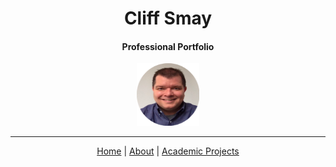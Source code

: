 <h1 align="center">Cliff Smay</h1>
<h4 align="center">Professional Portfolio</h4>
<p align="center">
  <img width="100" height="100" src="Picture1.png"> 
</p>
<hr>
<p align="center">
  <a href="https://cliffsmay.github.io/index.html">Home</a> |
  <a href="https://cliffsmay.github.io/about.html">About</a> |
  <a href="https://cliffsmay.github.io/academicprojects.html">Academic Projects</a> 
  
</p>




